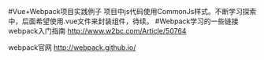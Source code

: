 #Vue+Webpack项目实践例子
项目中js代码使用CommonJs样式。不断学习探索中，后面希望使用.vue文件来封装组件，待续。
#Webpack学习的一些链接
webpack入门指南
http://www.w2bc.com/Article/50764

webpack官网
http://webpack.github.io/
